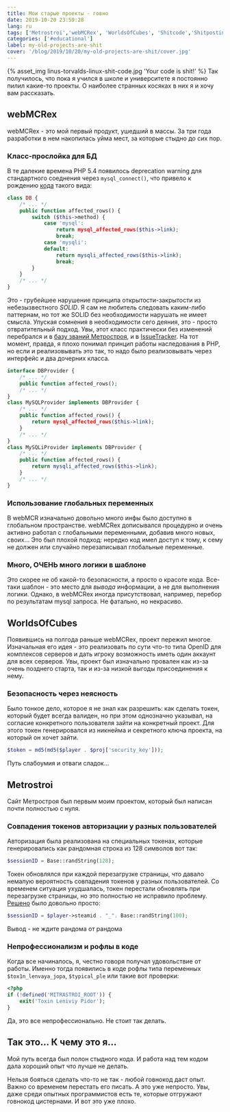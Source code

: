 ```yaml
---
title: Мои старые проекты - говно
date: 2019-10-20 23:59:28
lang: ru
tags: ['Metrostroi','webMCRex', 'WorldsOfCubes', 'Shitcode','Shitposting']
categories: ['#educational']
label: my-old-projects-are-shit
cover: '/blog/2019/10/20/my-old-projects-are-shit/cover.jpg'
---
```

{% asset_img linus-torvalds-linux-shit-code.jpg 'Your code is shit!' %}
Так получилось, что пока я учился в школе и университете я постоянно пилил какие-то проекты. О наиболее странных косяках в них я и хочу вам рассказать.

## webMCRex

webMCRex - это мой первый продукт, ушедший в массы. За три года разработки в нем накопилась уйма мест, за которые стыдно до сих пор.

### Класс-прослойка для БД

В те далекие времена PHP 5.4 появилось deprecation warning для стандартного соеднения через `mysql_connect()`, что привело к рождению [кода](https://github.com/WorldsOfCubes/webMCRex/blob/master/upload/instruments/base.class.php#L333) такого вида:

```php
class DB {
    /* ... */
    public function affected_rows() {
        switch ($this->method) {
            case 'mysql':
                return mysql_affected_rows($this->link);
                break;
            case 'mysqli':
            default:
                return mysqli_affected_rows($this->link);
                break;
        }
    }
    /* ... */
}
```

Это - грубейшее нарушение принципа открытости-закрытости из небезызвестного _SOLID_. Я сам не любитель следовать каким-либо паттернам, но тот же SOLID без необходимости нарушать не имеет смысла. Упуская сомнения в необходимости сего деяния, это - просто отвратительный подход. Увы, этот класс практически без изменений перебрался и в [базу званий Метростроя](https://github.com/CodersGit/Metrostroi_net/blob/master/classes/db.class.php), и в [IssueTracker](https://github.com/CodersGit/IssueTracker/blob/master/classes/db.class.php). На тот момент, правда, я плохо понимал принцип работы наследования в PHP, но если и реализовывать это так, то надо было реализовывать через интерфейс и два дочерних класса.

```php
interface DBProvider {
    /* ... */
    public function affected_rows();
    /* ... */
}
class MySQLProvider implements DBProvider {
    /* ... */
    public function affected_rows() {
        return mysql_affected_rows($this->link);
    }
    /* ... */
}
class MySQLiProvider implements DBProvider {
    /* ... */
    public function affected_rows() {
        return mysqli_affected_rows($this->link);
    }
    /* ... */
}
```

### Использование глобальных переменных

В webMCR изначально довольно много инфы было доступно в глобальном пространстве.
webMCRex дописывался процедурно и очень активно работал с глобальными переменными, добавив много новых, своих...
Это был плохой подход: нередко код имел доступ к тому, к сему не должен или случайно перезаписывал глобальные переменные.

### Много, ОЧЕНЬ много логики в шаблоне

Это скорее не об какой-то безопасности, а просто о красоте кода.
 Все-таки шаблон - это место для _вывода_ информации, а не для выполнения логики.
 Однако, в webMCRex иногда присутствовал, например, перебор по результатам mysql запроса.
 Не фатально, но некрасиво.

## WorldsOfCubes

Появившись на полгода раньше webMCRex, проект пережил многое. Изначальная его идея - это реализовать по сути что-то типа OpenID для комплексов серверов и дать игроку возможность иметь один аккаунт для всех серверов. Увы, проект был изначально провален как из-за очень позднего старта, так и из-за низкой выгоды присоединения к нему.

### Безопасность через неясность

Было тонкое дело, которое я не знал как разрешить: как сделать токен, который будет всегда валиден, но при этом однозначно указывал, на согласие конкретного пользователя зайти на конкретный проект. Для этого токен генерировался из никнейма и секретного ключа проекта, на который он хочет зайти.

```php
$token = md5(md5($player . $proj['security_key']));
```

Путь слабоумия и отваги сладок...

## Metrostroi
Сайт Метростроя был первым моим проектом, который был написан почти полностью с нуля.
### Совпадения токенов авторизации у разных пользователей
Авторизация была реализована на специальных токенах, которые генерировались как рандомная строка из 128 символов вот так:

```php
$sessionID = Base::randString(128);
```

Токен обновлялся при каждой перезагрузке страницы, что давало немалую вероятность совпадения токенов у разных пользователей.
 Со временем ситуация ухудшалась, токен перестали обновлять при перезагрузке страницы, но это полностью не исправило проблему.
 [Решено](https://github.com/CodersGit/Metrostroi_net/commit/dc565a7fc0df2a704773da3818fbca8f374b2d87#diff-ea8167f6dfe23b85ceb013414d474868) было довольно просто:

```php
$sessionID = $player->steamid . "_". Base::randString(100);
```

Вывод - не ждите рандома от рандома

### Непрофессионализм и рофлы в коде

Когда все начиналось, я, честно говоря получал удовольствие от работы.
Именно тогда появились в коде рофлы типа переменных `$tox1n_lenvaya_jopa`, `$typical_ple`
или такие вот проверки:

```php
<?php
if (!defined('MITRASTROI_ROOT')) {
	exit('Toxin Leniviy Pidor');
}
```

Да, это все непрофессионально. Не стоит так делать.

## Так это... К чему это я...
Мой путь всегда был полон стыдного кода. И работа над тем кодом дала хороший опыт что лучше не делать.

Нельзя бояться сделать что-то не так - любой говнокод даст опыт.
 Важно со временем перестать его писать. А это уже непросто.
  Увы, даже среди опытных программистов есть те, которые отгружают говнокод цистернами. И вот это уже плохо.
